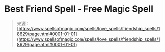 <!--yml
category: 未分类
date: 2024-06-12 19:00:21
-->

# Best Friend Spell - Free Magic Spell

> 来源：[https://www.spellsofmagic.com/spells/love_spells/friendship_spells/18629/page.html#0001-01-01](https://www.spellsofmagic.com/spells/love_spells/friendship_spells/18629/page.html#0001-01-01)